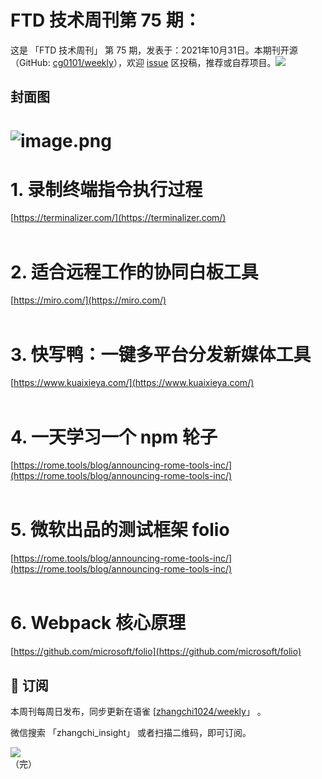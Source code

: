 # FTD 技术周刊第 75 期：
这是 「FTD 技术周刊」 第 75 期，发表于：2021年10月31日。本期刊开源（GitHub: [cg0101/weekly](https://github.com/cg0101/weekly)），欢迎 [issue](https://github.com/cg0101/weekly/issues) 区投稿，推荐或自荐项目。![](https://visitor-badge.glitch.me/badge?page_id=cg0101.weekly) <a href="https://www.linkedin.com/in/%E9%A9%B0-%E5%BC%A0-60669710a/">
        </a>
## 封面图


# ![image.png](https://cdn.nlark.com/yuque/0/2021/png/132503/1633747266449-1593a242-3102-464a-a37c-8d6a7bea12d9.png#clientId=u4ac44dae-667e-4&from=paste&height=721&id=uf60ccde5&margin=%5Bobject%20Object%5D&name=image.png&originHeight=721&originWidth=1080&originalType=binary&ratio=1&size=1834013&status=done&style=none&taskId=u5c059ea8-45ff-4efd-9352-e9de6383936&width=1080)


# 1. 录制终端指令执行过程
[https://terminalizer.com/](https://terminalizer.com/) <br />​<br />
# 2. 适合远程工作的协同白板工具
[https://miro.com/](https://miro.com/)<br />​<br />
# 3. 快写鸭：一键多平台分发新媒体工具
[https://www.kuaixieya.com/](https://www.kuaixieya.com/)<br />​<br />
# 4. 一天学习一个 npm 轮子
[https://rome.tools/blog/announcing-rome-tools-inc/](https://rome.tools/blog/announcing-rome-tools-inc/) <br />​<br />
# 5. 微软出品的测试框架 folio
[https://rome.tools/blog/announcing-rome-tools-inc/](https://rome.tools/blog/announcing-rome-tools-inc/) <br />​<br />
# 6. Webpack 核心原理
[https://github.com/microsoft/folio](https://github.com/microsoft/folio)



## 📅 订阅
本周刊每周日发布，同步更新在语雀 [[zhangchi1024/weekly](https://www.yuque.com/zhangchi1024/weekly)」 。


微信搜索 「zhangchi_insight」 或者扫描二维码，即可订阅。
<div align="left"> <img src="https://cdn.nlark.com/yuque/0/2021/jpeg/132503/1640750963398-e8538e9e-6b96-46f7-abff-c93b56bdd377.jpeg?x-oss-process=image%2Fwatermark%2Ctype_d3F5LW1pY3JvaGVp%2Csize_36%2Ctext_5byg6amw%2Ccolor_FFFFFF%2Cshadow_50%2Ct_80%2Cg_se%2Cx_10%2Cy_10%2Fresize%2Cw_426%2Climit_0" ></div>    
    （完）